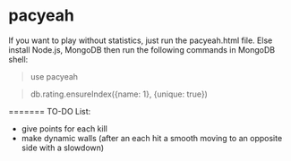 pacyeah
=======

If you want to play without statistics, just run the pacyeah.html file.
Else install Node.js, MongoDB then run the following commands in MongoDB shell:

> use pacyeah

> db.rating.ensureIndex({name: 1}, {unique: true})

=======
TO-DO List:
- give points for each kill
- make dynamic walls (after an each hit a smooth moving to an opposite side with a slowdown)
